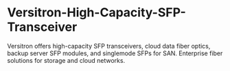 # Versitron-High-Capacity-SFP-Transceiver
Versitron offers high-capacity SFP transceivers, cloud data fiber optics, backup server SFP modules, and singlemode SFPs for SAN. Enterprise fiber solutions for storage and cloud networks.
